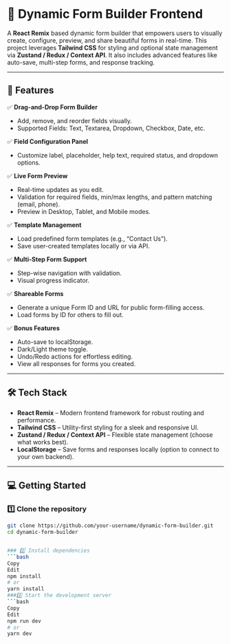 # 🌟 Dynamic Form Builder Frontend

A **React Remix** based dynamic form builder that empowers users to visually create, configure, preview, and share beautiful forms in real-time. This project leverages **Tailwind CSS** for styling and optional state management via **Zustand / Redux / Context API**. It also includes advanced features like auto-save, multi-step forms, and response tracking.

---

## 🚀 Features

✅ **Drag-and-Drop Form Builder**  
- Add, remove, and reorder fields visually.  
- Supported Fields: Text, Textarea, Dropdown, Checkbox, Date, etc.

✅ **Field Configuration Panel**  
- Customize label, placeholder, help text, required status, and dropdown options.

✅ **Live Form Preview**  
- Real-time updates as you edit.  
- Validation for required fields, min/max lengths, and pattern matching (email, phone).  
- Preview in Desktop, Tablet, and Mobile modes.

✅ **Template Management**  
- Load predefined form templates (e.g., “Contact Us”).  
- Save user-created templates locally or via API.

✅ **Multi-Step Form Support**  
- Step-wise navigation with validation.  
- Visual progress indicator.

✅ **Shareable Forms**  
- Generate a unique Form ID and URL for public form-filling access.  
- Load forms by ID for others to fill out.

✅ **Bonus Features**  
- Auto-save to localStorage.  
- Dark/Light theme toggle.  
- Undo/Redo actions for effortless editing.  
- View all responses for forms you created.

---

## 🛠️ Tech Stack

- **React Remix** – Modern frontend framework for robust routing and performance.  
- **Tailwind CSS** – Utility-first styling for a sleek and responsive UI.  
- **Zustand / Redux / Context API** – Flexible state management (choose what works best).  
- **LocalStorage** – Save forms and responses locally (option to connect to your own backend).

---

## 💻 Getting Started

### 1️⃣ Clone the repository
```bash
git clone https://github.com/your-username/dynamic-form-builder.git
cd dynamic-form-builder


### 2️⃣ Install dependencies
```bash
Copy
Edit
npm install
# or
yarn install
###3️⃣ Start the development server
```bash
Copy
Edit
npm run dev
# or
yarn dev
